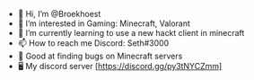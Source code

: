 - 👋 Hi, I’m @Broekhoest
- 👀 I’m interested in Gaming: Minecraft, Valorant
- 🌱 I’m currently learning to use a new hackt client in minecraft
- 📫 How to reach me Discord: Seth#3000
- 🐛 Good at finding bugs on Minecraft servers
- 🖥️ My discord server [https://discord.gg/py3tNYCZmm]

<!---
Broekhoest/Broekhoest is a ✨ special ✨ repository because its `README.md` (this file) appears on your GitHub profile.
You can click the Preview link to take a look at your changes.
--->
